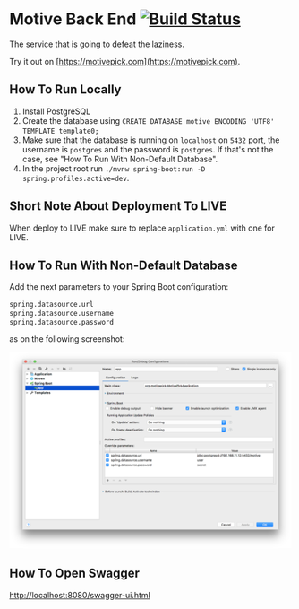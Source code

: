 # Motive Back End [![Build Status](https://travis-ci.com/motivepick/motive-back-end.svg?branch=master)](https://travis-ci.com/motivepick/motive-back-end)

The service that is going to defeat the laziness.

Try it out on [https://motivepick.com](https://motivepick.com).

## How To Run Locally

1. Install PostgreSQL
2. Create the database using `CREATE DATABASE motive ENCODING 'UTF8' TEMPLATE template0;`
3. Make sure that the database is running on `localhost` on `5432` port, the username is `postgres` and the password is `postgres`. If that's not the case, see "How To Run With Non-Default Database".
3. In the project root run `./mvnw spring-boot:run -D spring.profiles.active=dev`.

## Short Note About Deployment To LIVE

When deploy to LIVE make sure to replace `application.yml` with one for LIVE.

## How To Run With Non-Default Database

Add the next parameters to your Spring Boot configuration:

```
spring.datasource.url
spring.datasource.username
spring.datasource.password
```

as on the following screenshot:

![Spring Boot Config](springboot_local_config.png)

## How To Open Swagger

[http://localhost:8080/swagger-ui.html](http://localhost:8080/swagger-ui.html)
